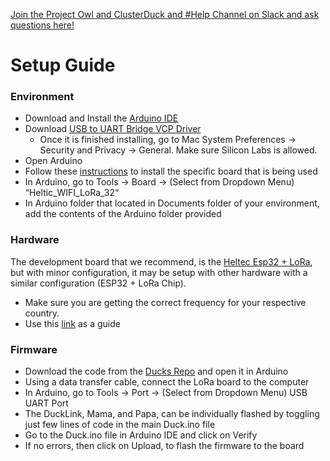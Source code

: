 [Join the Project Owl and ClusterDuck and #Help Channel on Slack and ask questions here!](http://project-owl.com/slack)

# Setup Guide
### Environment
* Download and Install the [Arduino IDE](https://www.arduino.cc/en/main/software)
* Download [USB to UART Bridge VCP Driver](https://www.silabs.com/products/development-tools/software/usb-to-uart-bridge-vcp-drivers)
  * Once it is finished installing, go to Mac System Preferences -> Security and Privacy -> General. Make sure Silicon Labs is allowed.
* Open Arduino
* Follow these [instructions](https://github.com/espressif/arduino-esp32/blob/master/docs/arduino-ide/boards_manager.md) to install the specific board that is being used
* In Arduino, go to Tools → Board → (Select from Dropdown Menu) “Heltic_WIFI_LoRa_32“
* In Arduino folder that located in Documents folder of your environment, add the contents of the Arduino folder provided

### Hardware
The development board that we recommend, is the [Heltec Esp32 + LoRa](https://www.amazon.com/MakerFocus-Development-Bluetooth-0-96inch-Display/dp/B076MSLFC9/ref=sr_1_1?keywords=heltec+32+lora&qid=1564689711&s=gateway&sr=8-1), but with minor configuration, it may be setup with other hardware with a similar configuration (ESP32 + LoRa Chip).
* Make sure you are getting the correct frequency for your respective country. 
* Use this [link](https://www.thethingsnetwork.org/docs/lorawan/frequencies-by-country.html) as a guide

### Firmware
* Download the code from the [Ducks Repo](https://github.com/Project-Owl/duck/) and open it in Arduino
* Using a data transfer cable, connect the LoRa board to the computer
* In Arduino, go to Tools → Port → (Select from Dropdown Menu) USB UART Port
* The DuckLink, Mama, and Papa, can be individually flashed by toggling just few lines of code in the main Duck.ino file
* Go to the Duck.ino file in Arduino IDE and click on Verify
* If no errors, then click on Upload, to flash the firmware to the board
